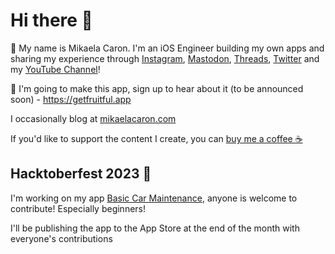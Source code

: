  # Hi there 👋

🦄 My name is Mikaela Caron. I'm an iOS Engineer building my own apps and sharing my experience through [Instagram](https://instagram.com/mikaelacaron), [Mastodon](https://swiftdevs.space/@mikaelacaron), [Threads](https://threads.net/@mikaelacaron), [Twitter](https://twitter.com/mikaela__caron) and my [YouTube Channel](https://www.youtube.com/c/@MikaelaCaron)!


🍎 I'm going to make this app, sign up to hear about it (to be announced soon) - https://getfruitful.app

I occasionally blog at [mikaelacaron.com](https://mikaelacaron.com)

If you'd like to support the content I create, you can [buy me a coffee ☕️](https://www.buymeacoffee.com/mikaelacaron)
<br/>

## Hacktoberfest 2023 🎃

I'm working on my app [Basic Car Maintenance](https://github.com/mikaelacaron/Basic-Car-Maintenance), anyone is welcome to contribute! Especially beginners!

I'll be publishing the app to the App Store at the end of the month with everyone's contributions
